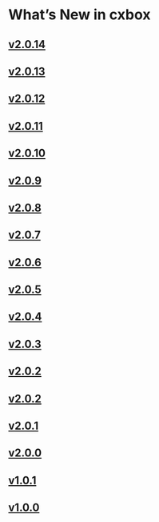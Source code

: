 # What’s New in cxbox 
## [v2.0.14](/new/version2014/)
## [v2.0.13](/new/version2013/)
## [v2.0.12](/new/version2012/)
## [v2.0.11](/new/version2011/)
## [v2.0.10](/new/version2010/)
## [v2.0.9](/new/version209/)
## [v2.0.8](/new/version208/)
## [v2.0.7](/new/version207/)
## [v2.0.6](/new/version206/)
## [v2.0.5](/new/version205/)
## [v2.0.4](/new/version204/)
## [v2.0.3](/new/version203/)
## [v2.0.2](/new/version202/)
## [v2.0.2](/new/version202/)
## [v2.0.1](/new/version201/)
## [v2.0.0](/new/version200/)
## [v1.0.1](/new/version101/)
## [v1.0.0](/new/version100/)